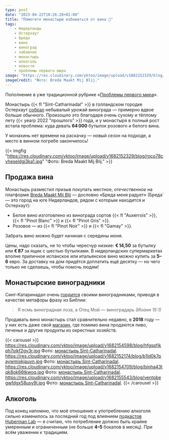 ```yaml
---
type: post
date: "2023-04-22T10:26:28+02:00"
title: "Помогите монастырю избавиться от вина 🍷"
tags:
    - Нидерланды
    - Остерхаут
    - Бреда
    - вино
    - виноград
    - забавное
    - монастырь
    - алкоголь
    - новости
    - проблемы первого мира
image: "https://res.cloudinary.com/yktoo/image/upload/v1682152329/blog/roco78cvheseldgj3ka1.jpg"
imageCredit: "Фото: Breda Maakt Mij Blij."
---
```


Пополнение в уже традиционной рубрике «[Проблемы первого мира](/tags/проблемы-первого-мира)».

Монастырь {{< fl "Sint-Catharinadal" >}} в голландском городке Остерхаут [собрал](https://yktoo.me/OBNVZy) небывалый урожай винограда — примерно вдвое больше обычного. Произошло это благодаря очень сухому и тёплому лету {{< yearp 2022 "прошлого" >}} года, и у монастыря в полный рост встала проблема: куда девать **64 000** бутылок розового и белого вина.

У монахинь нет времени на раскачку — новый сезон на подходе, а место в винном погребе закончилось!

<!--more-->

{{< imgfig "https://res.cloudinary.com/yktoo/image/upload/v1682152329/blog/roco78cvheseldgj3ka1.jpg" "Фото: Breda Maakt Mij Blij." >}}

## Продажа вина

Монастырь разместил призыв покупать местное, *отечественное* на платформе [Breda Maakt Mij Blij](https://yktoo.me/YHq4NH) — дословно «Бреда меня радует» (Бреда́ — это город на юге Нидерландов, рядом с которым находится и Остерхаут):

* Белое вино изготовлено из винограда сортов {{< fl "Auxerrois" >}}, {{< fl "Pinot Blanc" >}} и {{< fl "Pinot Gris" >}}.
* Розовое — из {{< fl "Pinot Noir" >}} и {{< fl "Gamay" >}}.

Забрать вино можно будет начиная с середины июня.

Цены, надо сказать, не то чтобы чересчур низкие: **€ 14,50** за бутылку или **€ 87** за ящик с шестью бутылками. В нидерландских супермаркетах вполне приличное испанское или итальянское вино можно купить за **5–6** евро. За доставку на дом придётся доплатить ещё десятку — но чего только не сделаешь, чтобы помочь людям!

## Монастырские виноградники

Синт-Катаринадал очень [гордится](https://yktoo.me/1Opt1c) своими виноградниками, приводя в качестве метафоры фразу из Библии:

> Я есмь виноградная лоза, а Отец Мой — виноградарь *(Иоанн 15:1)*

Продавать вино монастырь стал сравнительно недавно, в **2018** году — у них есть даже свой [магазин](https://yktoo.me/y5wPjQ), где помимо вина продаются пиво, печенье и другие продукты из окрестных хозяйств.

{{< carousel >}}
https://res.cloudinary.com/yktoo/image/upload/v1682154598/blog/hfgspfikph7oikf2gy3r.jpg Фото: [монастырь Sint-Catharinadal](https://yktoo.me/1Opt1c).
https://res.cloudinary.com/yktoo/image/upload/v1682152174/blog/b1ld0k7paywmixkjauvn.jpg Фото: [монастырь Sint-Catharinadal](https://yktoo.me/1Opt1c).
https://res.cloudinary.com/yktoo/image/upload/v1682154709/blog/binha43tqk8ok66tkwoq.jpg Фото: [монастырь Sint-Catharinadal](https://yktoo.me/1Opt1c).
https://res.cloudinary.com/yktoo/image/upload/v1682155543/blog/ventpbegwfdgx58usy9l.jpg Фото: [монастырь Sint-Catharinadal](https://yktoo.me/1Opt1c).
{{< /carousel >}}

## Алкоголь

Под конец напомню, что моё отношение к употреблению алкоголя сильно изменилось за последний год под влиянием [подкастов Huberman Lab](0849) — я считаю, что потребление должно быть крайне умеренным и ограниченным (не больше **4–5** бокалов в месяц). При всём уважении к традициям.
